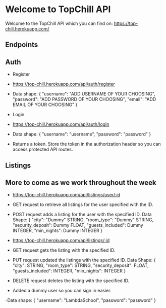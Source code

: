 # Welcome to TopChill API

Welcome to the TopChill API which you can find on: https://top-chill.herokuapp.com/

## Endpoints

## Auth 

- Register 
- https://top-chill.herokuapp.com/api/auth/register
- Data shape: 
    {
        "username": "ADD USERNAME OF YOUR CHOOSING",
        "password": "ADD PASSWORD OF YOUR CHOOSING",
        "email": "ADD EMAIL OF YOUR CHOOSING"
    }

- Login
- https://top-chill.herokuapp.com/api/auth/login
- Data shape: 
    {
        "username": "username",
        "password": "password"
    }
- Returns a token. Store the token in the authorization header so you can access protected API routes.

## Listings 

## More to come as we work throughout the week

- https://top-chill.herokuapp.com/api/listings/user/:id
- GET request to retrieve all listings for the user specified with the ID.
- POST request adds a listing for the user with the specified ID.
Data Shape: {
        "city": "Dummy" STRING,
        "room_type": "Dummy" STRING,
        "security_deposit": Dummy FLOAT,
        "guests_included": Dummy INTEGER,
        "min_nights": Dummy INTEGER
}


- https://top-chill.herokuapp.com/api/listings/:id
- GET request gets the listing with the specified ID.
- PUT request updated the listings with the specified ID.
Data Shape: {
        "city": STRING,
        "room_type": STRING,
        "security_deposit": FLOAT,
        "guests_included": INTEGER,
        "min_nights": INTEGER
}
- DELETE request deletes the listing with the specified ID.



- Added a dummy user so you can sign in easier. 

-Data shape:
{
    "username": "LambdaSchool",
    "password": "password"
}
